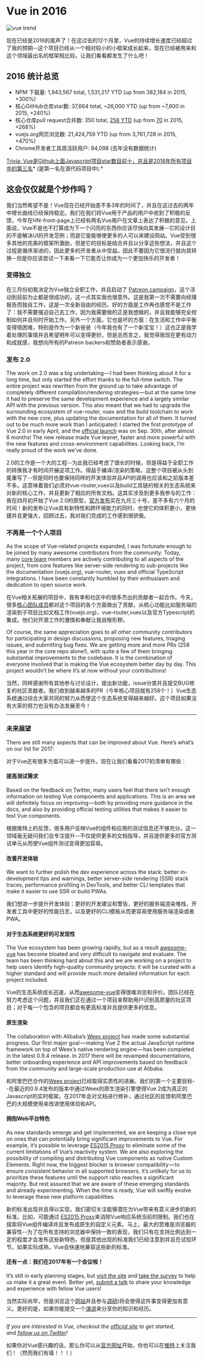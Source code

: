 # Vue in 2016

![vue trend](https://cdn-images-1.medium.com/max/800/1*ZJD3llCWveVH9-uUcCjMCw.png)

现在已经是2016的尾声了！在这过去的12个月里，Vue的持续增长速度已经超过了我的预期--这个项目已经从一个相对较小的小框架成长起来，现在已经被用来和这个领域最出名的框架相比较。让我们看看都发生了什么吧！

## 2016 统计总览

* NPM 下载量: 1,943,567 total, 1,531,217 YTD (up from 382,184 in 2015, +300%)
* 核心GitHub仓库star数: 37,664 total, ~26,000 YTD (up from ~7,600 in 2015, +240%)
* 核心仓库pull request合并数: 350 total, [258 YTD](https://github.com/vuejs/vue/pulls?utf8=%E2%9C%93&q=is%3Apr%20is%3Amerged%20merged%3A2016-01-01..2016-12-31%20) (up from [70](https://github.com/vuejs/vue/pulls?utf8=%E2%9C%93&q=is%3Apr%20is%3Amerged%20merged%3A2015-01-01..2015-12-31%20) in 2015, +268%)
* vuejs.org网页浏览数: 21,424,759 YTD (up from 3,761,728 in 2015, +470%)
* Chrome开发者工具周活跃用户: 84,098 (去年没有数据统计)

[Trivia: Vue是Github上面Javascript项目star数目前十，并且是2016年所有项目中的第三名](https://docs.google.com/spreadsheets/d/11bGpZq6ixlhrmQnzEUqbgbwTQwQVdtvILjp32vaOKBc/edit#gid=1735042899)* (是第一名在源代码项目中).*

## 这会仅仅就是个炒作吗？

我们当然希望不是！Vue现在已经开始差不多3年的时间了，并且在这过去的两年中增长曲线已经保持稳定。我们在我们将Vue用于产品的用户中收到了积极的反馈，今年在HN-front-page上已经有两名Vue用户在文章上表达了积极的意见。上面说，Vue不是也不打算成为下一个闪亮的东西你应该尽快向其发展--它的设计目的不是解决UI的开发范例；而是它是能够使更多的人可以来建设网站。Vue受到很多其他的完美的框架所激励，但是它的目标是结合并且以分享这些想法，并且这个过程是循序渐进的，因此更多的开发者从中受益。因此不要因为它很流行就向其转换--但是你应该尝试一下来看一下它能否让你成为一个更加快乐的开发者！

### 变得独立

在三月份初我决定为Vue独立全职工作，并且启动了 [Patreon campaign](https://www.patreon.com/evanyou)，这个活动到目前为止都是很成功的，这一点其实我也很意外。这是我第一次不需要向经理报告而独自工作，这是一次全新自由的经历。好的方面是工作再也感觉不是工作了：我不需要强迫自己去工作，因为我需要做的正是我想做的，并且我能够完全控制如何并且何时开始工作。另外一个方面，它也是坏的方面：在生活和工作中平衡变得很困难，特别是作为一个新爸爸（今年我也有了一个新宝宝！）这也正是我学着处理的事情并且希望明年可以变得更好。但是总而言之，我觉得我现在更有动力和成就感，我想向所有的Patreon backers和赞助者表示感谢。

### 发布 2.0

The work on 2.0 was a big undertaking — I had been thinking about it for a long time, but only started the effort thanks to the full-time switch. The entire project was rewritten from the ground up to take advantage of completely different compilation/rendering strategies — but at the same time it had to preserve the same development experience and a largely similar API with the previous version. This also meant that we had to upgrade the surrounding ecosystem of vue-router, vuex and the build toolchain to work with the new core, plus updating the documentation for all of them. It turned out to be much more work than I anticipated: I started the first prototype of Vue 2.0 in early April, and the [official launch](https://medium.com/the-vue-point/vue-2-0-is-here-ef1f26acf4b8#.2ptwit6jz) was on Sep. 30th, after almost 6 months! The new release made Vue leaner, faster and more powerful with the new features and cross-environment capabilities. Looking back, I’m really proud of the work we’ve done.

2.0的工作是一个大的工程--为此我已经考虑了很长的时候，但是得益于全职工作的转换我才有时间开展这项工作。得益于编译/渲染的策略，这整个项目被从头到尾重写了--但是同时也要保持同样的开发体验并且API的调用也应该和之前版本差不多。这意味着我们必须对vue-router,vuex以及build工具链的相关的生态系统来对新的核心工作，并且更新了相应的所有文档。这其实涉及到更多我参与的工作：我在四月初开始了Vue 2.0的原型，[官方发布](https://medium.com/the-vue-point/vue-2-0-is-here-ef1f26acf4b8#.2ptwit6jz)实在九月三十号，差不多有六个月的时间！新的发布让Vue具有新特性和跨环境能力的同时，也使它的体积更小，更快捷并且更强大，回顾过去，我对我们完成的工作感到很骄傲。

### 不再是一个个人项目

As the scope of Vue-related projects expanded, I was fortunate enough to be joined by many awesome contributors from the community. Today, many [core team](https://github.com/orgs/vuejs/people) members are actively contributing to all aspects of the project, from core features like server-side rendering to sub-projects like the documentation (vuejs.org), vue-router, vuex and official TypeScript integrations. I have been constantly humbled by their enthusiasm and dedication to open source work.

在Vue相关拓展的项目中，我有幸和社区中的很多杰出的贡献者一起合作。今天，很多[核心团队成员](https://github.com/orgs/vuejs/people)都对这个项目的各个方面做出了贡献，从核心功能比如服务端的渲染到子项目比如文档工作(vuejs.org)，vue-router,vuex以及官方Typescript的集成。他们对开源工作的激情和奉献让我自惭形秽。

Of course, the same appreciation goes to all other community contributors for participating in design discussions, proposing new features, triaging issues, and submitting bug fixes. We are getting more and more PRs (258 this year in the core repo alone!), with quite a few of them bringing substantial improvements to the codebase. It is the combination of everyone involved that is making the Vue ecosystem better day by day. This project wouldn’t be where it’s at now without your contributions!

当然，同样感谢所有其他参与讨论设计，提出新功能，issue分类并且提交BUG修复的社区贡献者。我们收到越来越多的PR（今年核心项目就有258个！）Vue生态系统通过综合大家共同的努力从而使这个生态系统变得越来越好。这个项目如果没有大家的努力也没有办法发展至今！

------

### 未来展望

There are still many aspects that can be improved about Vue. Here’s what’s on our list for 2017:

对于Vue还有很多方面可以进一步提升。现在让我们看看2017的清单有哪些：

#### 提高测试需求

Based on the feedback on Twitter, many users feel that there isn’t enough information on testing Vue components and applications. This is an area we will definitely focus on improving — both by providing more guidance in the docs, and also by providing official testing utilities that makes it easier to test Vue components.

根据推特上的反馈，很多用户反映Vue的组件和应用的测试信息还不够充分。这一领域毫无疑问我们会专注提升--不仅提供更多的文档指导，并且提供更多的官方测试单元从而使Vue组件测试变得更加容易。

#### 改善开发体验

We want to further polish the dev experience across the stack: better in-development tips and warnings, better server-side rendering (SSR) stack traces, performance profiling in DevTools, and better CLI templates that make it easier to use SSR or build PWAs.

我们想进一步提升开发体验：更好的开发建议和警告，更好的服务端渲染堆栈，开发者工具中更好的性能日志，以及更好的CLI模板从而更容易使用服务端渲染或者PWA。

#### 对于生态系统更好的可发现性

The Vue ecosystem has been growing rapidly, but as a result [awesome-vue](https://github.com/vuejs/awesome-vue) has become bloated and very difficult to navigate and evaluate. The team has been thinking hard about this and we are working on a project to help users identify high-quality community projects: it will be curated with a higher standard and will provide much more detailed information for each project included.

Vue的生态系统成长迅速，从而[awesome-vue](https://github.com/vuejs/awesome-vue)变得很难浏览和评价。团队已经在努力考虑这个问题，并且我们正在通过一个项目来帮助用户识别高质量的社区项目；对于每一个包含的项目都会有更高标准并且提供更多的信息。

#### 原生渲染

The collaboration with Alibaba’s [Weex project](http://weex-project.io/) has made some substantial progress. Our first major goal — making Vue 2 the actual JavaScript runtime framework on top of Weex’s native rendering engine — has been completed in the latest 0.9.4 release. In 2017 there will be revamped documentations, better onboarding experience and API improvements based on feedback from the community and large-scale production use at Alibaba.

和阿里巴巴合作的[Weex project](http://weex-project.io/)已经取得实质性的进展。我们的第一个主要目标--在最近的0.9.4发布的版本中通过Weex的原生渲染引擎使得Vue 2成为真正的Javascript的实时框架。在2017年会对文档进行修补，通过社区的反馈和阿里巴巴的大规模使用来改进使用体验和API。

#### 拥抱Web平台特色

As new standards emerge and get implemented, we are keeping a close eye on ones that can potentially bring significant improvements to Vue. For example, it’s possible to leverage [ES2015 Proxy](https://developer.mozilla.org/en-US/docs/Web/JavaScript/Reference/Global_Objects/Proxy) to eliminate some of the current limitations of Vue’s reactivity system. We are also exploring the possibility of compiling and distributing Vue components as native Custom Elements. Right now, the biggest blocker is browser compatibility — to ensure consistent behavior in all supported browsers, it’s unlikely for us to prioritize these features until the support ratio reaches a significant majority. But rest assured that we are aware of these emerging standards and already experimenting. When the time is ready, Vue will swiftly evolve to leverage these new platform capabilities.

新的标准出现并且得以实现，我们密切关注能够潜在为Vue带来有意义进步的新的标准。比如，可能通过 [ES2015 Proxy](https://developer.mozilla.org/en-US/docs/Web/JavaScript/Reference/Global_Objects/Proxy)来消除Vue响应系统当前的限制。我们也在探索将Vue组件编译并且发布成原生的自定义元素。马上，最大的苦难是浏览器的兼容性--为了在所有支持的浏览器中保持一致的表现，我们只有在支持比例达到一定的程度才会发布这些新特色。但是其他出现的标准我们已经注意到并且在试验环节。如果实际成熟，Vue会快速地兼容这些新的标准。

#### 还有一点：我们在2017年有一个会议啦！

It’s still in early planning stages, but [visit the site](http://conf.vuejs.org/) and [take the survey](https://docs.google.com/forms/d/e/1FAIpQLSfiRF9JIpvAcWL7EsnpODIhf_JiNX3PETA_S3XnqmtuG2foQA/viewform) to help us make it a great event. Better yet, [submit a talk](https://docs.google.com/forms/d/e/1FAIpQLSdtbxBpV0j_zCnELXQuIkeGH8x6gaOWE0J8tTsAdpa0O5MYOw/viewform) to share your knowledge and experience with fellow Vue users!

当然实际尚早，但是浏览这个[网站](http://conf.vuejs.org/)并且参与[调研](https://docs.google.com/forms/d/e/1FAIpQLSfiRF9JIpvAcWL7EsnpODIhf_JiNX3PETA_S3XnqmtuG2foQA/viewform))将会使得这件事变得更加有意义。更好的是，如果你能提交一个[演讲](https://docs.google.com/forms/d/e/1FAIpQLSdtbxBpV0j_zCnELXQuIkeGH8x6gaOWE0J8tTsAdpa0O5MYOw/viewform)来分享你的知识和经历。

------

*If you are interested in Vue, checkout the *[*official site*](https://vuejs.org/)* to get started, and *[*follow us on Twitter*](https://twitter.com/vuejs)*!*

如果你对Vue感兴趣的话，那么你可以从[官方网址](https://vuejs.org/)开始，你也可以在[推特](https://twitter.com/vuejs)上关注我们！（然而我们有墙！！！）

